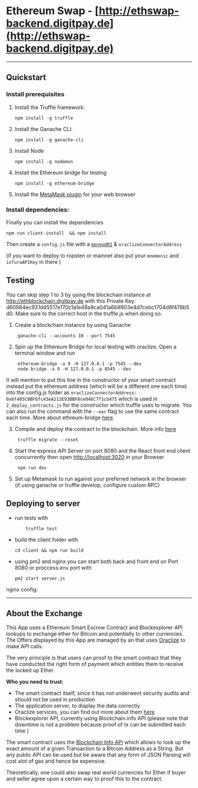 #  Ethereum Swap - [http://ethswap-backend.digitpay.de](http://ethswap-backend.digitpay.de)
---
## Quickstart

### Install prerequisites

1. Install the Truffle framework:

       npm install -g truffle

2. Install the Ganache CLI:

       npm install -g ganache-cli

3. Install Node

       npm install -g nodemon

4. Install the Ethereum bridge for testing

       npm install -g ethereum-bridge

5. Install the [MetaMask plugin](https://metamask.io/) for your web browser

### Install dependencies:

Finally you can install the dependencies

    npm run client-install  && npm install

Then create a `config.js` file with a [`mongoURI`](https://mlab.com/) & `oraclizeConnectorAddress`

(if you want to deploy to ropsten or mainnet also put your `mnemonic` and `infuraAPIKey` in there )

## Testing

You can skip step 1 to 3 by using the blockchain instance at http://ethblockchain.digitpay.de with this Private Key: d60984ec931d45517e170c1a1e48a9ca041a6b9803e4d7cebc1704d8f478b5d0.
Make sure to the correct host in the truffle.js when doing so.

1. Create a blockchain instance by using Ganache

        ganache-cli --accounts 10 --port 7545


2. Spin up the Ethereum Bridge for local testing with oraclize. Open a terminal window and run

        ethereum-bridge -a 9 -H 127.0.0.1 -p 7545 --dev
        node bridge -a 9 -H 127.0.0.1 -p 8545 --dev


  It will mention to put this line in the constructor of your smart contract
  instead put the ethereum address (which will be a different one each time) into the config.js folder as `oraclizeConnectorAddress: 0x6f485C8BF6fc43eA212E93BBF8ce046C7f1cb475` which is used in `2_deploy_contracts.js` for the constructor which truffle uses to migrate. You can also run the command with the `--oar` flag to use the same contract each time. More about ethreum-bridge [here](https://github.com/oraclize/ethereum-bridge)


3. Compile and deploy the contract to the blockchain. More info  [here](https://github.com/oraclize/ethereum-bridge)  

        truffle migrate --reset

4. Start the express API Server on port 8080 and the React front end client concurrently then open [http://localhost:3020](http://localhost:3000) in your Browser

        npm run dev

5. Set up Metamask to run against your preferred network in the browser (if using ganache or truffle develop, configure custom RPC)


## Deploying to server

- run tests with

          truffle test
- build the client folder with

      cd client && npm run build

- using pm2 and nginx you can start both back and front end on Port 8080 or proccess.env port with

      pm2 start server.js
nginx config:

---
## About the Exchange

This App uses a Ethereum Smart Escrow Contract and Blockexplorer API lookups to exchange ether for Bitcoin and potentially to other currencies. The Offers displayed by this App are managed by an that uses [Oraclize](http://www.oraclize.it/) to make API calls.

The very principle is that users can proof to the smart contract that they have conducted the right form of payment which entitles them to receive the locked up Ether.

**Who you need to trust:**
- The smart contract itself, since it has not underwent security audits and should not be used in production
- The application server, to display the data correctly
- Oraclize services, you can find out more about them [here](http://www.oraclize.it/)
- Blockexplorer API, currently using Blockchain.info API (please note that downtime is not a problem because proof of tx can be submitted each time )

The smart contract uses the  [Blockchain Info APi](https://blockchain.info/q/txresult/b1ddc46ad47f6f95d75129281b22636d5b19a06bcf534305b018fd8e688265e1/3GZSJ47MPBw3swTZtCTSK8XeZNPed25bf9) which allows to look up the exact amount of a given Transaction to a Bitcoin Address as a String. But any public API can be used but be aware that any form of JSON Parsing will cost alot of gas and hence be expensive.

Theoretically, one could also swap real world currencies for Ether if buyer and seller agree upon a certain way to proof this to the contract.
